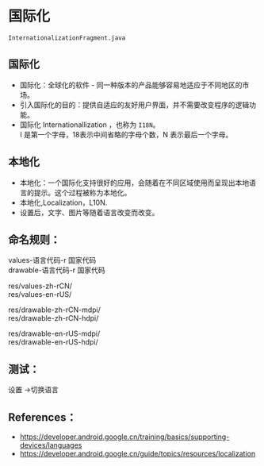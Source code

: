 # 国际化

`InternationalizationFragment.java`

## 国际化
- 国际化：全球化的软件 - 同一种版本的产品能够容易地适应于不同地区的市场。
- 引入国际化的目的：提供自适应的友好用户界面，并不需要改变程序的逻辑功能。
- 国际化 Internationallization ，也称为 `I18N`。  
I 是第一个字母，18表示中间省略的字母个数，N 表示最后一个字母。     

## 本地化
- 本地化：一个国际化支持很好的应用，会随着在不同区域使用而呈现出本地语言的提示。这个过程被称为本地化。
- 本地化,Localization，L10N.
- 设置后，文字、图片等随着语言改变而改变。

## 命名规则：
values-语言代码-r 国家代码  
drawable-语言代码-r 国家代码

res/values-zh-rCN/  
res/values-en-rUS/  

res/drawable-zh-rCN-mdpi/  
res/drawable-zh-rCN-hdpi/  

res/drawable-en-rUS-mdpi/  
res/drawable-en-rUS-hdpi/    

## 测试：
设置 ->切换语言

## References：
- https://developer.android.google.cn/training/basics/supporting-devices/languages
- https://developer.android.google.cn/guide/topics/resources/localization